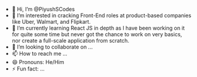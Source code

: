 - 👋 Hi, I’m @PiyushSCodes
- 👀 I’m interested in cracking Front-End roles at product-based companies like Uber, Walmart, and Flipkart.
- 🌱 I’m currently learning React JS in depth as I have been working on it for quite some time but never got the chance to work on very basics, nor create a full-scale application from scratch.
- 💞️ I’m looking to collaborate on ...
- 📫 How to reach me ...
- 😄 Pronouns: He/Him
- ⚡ Fun fact: ...

<!---
PiyushSCodes/PiyushSCodes is a ✨ special ✨ repository because its `README.md` (this file) appears on your GitHub profile.
You can click the Preview link to take a look at your changes.
--->
